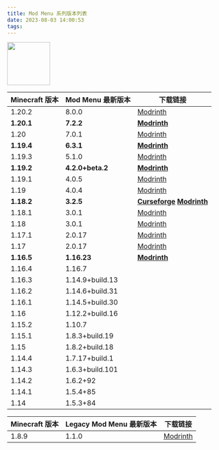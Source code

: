 ```yaml
---
title: Mod Menu 系列版本列表
date: 2023-08-03 14:00:53
tags:
---
```


[<img src="https://cdn.modrinth.com/data/mOgUt4GM/icon.png" width="100px" height="100px">](https://modrinth.com/mod/modmenu)

| Minecraft 版本 | Mod Menu 最新版本 | 下载链接                                                                                                                                                            |
| -------------- | ----------------- | ------------------------------------------------------------------------------------------------------------------------------------------------------------------- |
| 1.20.2         | 8.0.0             | [Modrinth](https://cdn.modrinth.com/data/mOgUt4GM/versions/TwfjidT5/modmenu-8.0.0.jar)                                                                              |
| **1.20.1**     | **7.2.2**         | **[Modrinth](https://cdn.modrinth.com/data/mOgUt4GM/versions/lEkperf6/modmenu-7.2.2.jar)**                                                                          |
| 1.20           | 7.0.1             | [Modrinth](https://cdn.modrinth.com/data/mOgUt4GM/versions/RTFDnTKf/modmenu-7.0.1.jar)                                                                              |
| **1.19.4**     | **6.3.1**         | **[Modrinth](https://cdn.modrinth.com/data/mOgUt4GM/versions/lMqXEzUw/modmenu-6.3.1.jar)**                                                                          |
| 1.19.3         | 5.1.0             | [Modrinth](https://cdn.modrinth.com/data/mOgUt4GM/versions/id0aLmxO/modmenu-5.1.0.jar)                                                                              |
| **1.19.2**     | **4.2.0+beta.2**  | **[Modrinth](https://cdn.modrinth.com/data/mOgUt4GM/versions/gSoPJyVn/modmenu-4.2.0-beta.2.jar)**                                                                   |
| 1.19.1         | 4.0.5             | [Modrinth](https://cdn.modrinth.com/data/mOgUt4GM/versions/4.0.5/modmenu-4.0.5.jar)                                                                                 |
| 1.19           | 4.0.4             | [Modrinth](https://cdn.modrinth.com/data/mOgUt4GM/versions/4.0.4/modmenu-4.0.4.jar)                                                                                 |
| **1.18.2**     | **3.2.5**         | **[Curseforge](https://edge.forgecdn.net/files/4145/213/modmenu-3.2.5.jar) [Modrinth](https://cdn.modrinth.com/data/mOgUt4GM/versions/nVxObSbX/modmenu-3.2.5.jar)** |
| 1.18.1         | 3.0.1             | [Modrinth](https://cdn.modrinth.com/data/mOgUt4GM/versions/3.0.1/modmenu-3.0.1.jar)                                                                                 |
| 1.18           | 3.0.1             | [Modrinth](https://cdn.modrinth.com/data/mOgUt4GM/versions/3.0.1/modmenu-3.0.1.jar)                                                                                 |
| 1.17.1         | 2.0.17            | [Modrinth](https://cdn.modrinth.com/data/mOgUt4GM/versions/7kh2ofyR/modmenu-2.0.17.jar)                                                                             |
| 1.17           | 2.0.17            | [Modrinth](https://cdn.modrinth.com/data/mOgUt4GM/versions/7kh2ofyR/modmenu-2.0.17.jar)                                                                             |
| **1.16.5**     | **1.16.23**       | **[Modrinth](https://cdn.modrinth.com/data/mOgUt4GM/versions/1.16.23/modmenu-1.16.23.jar)**                                                                         |
| 1.16.4         | 1.16.7            |                                                                                                                                                                     |
| 1.16.3         | 1.14.9+build.13   |                                                                                                                                                                     |
| 1.16.2         | 1.14.6+build.31   |                                                                                                                                                                     |
| 1.16.1         | 1.14.5+build.30   |                                                                                                                                                                     |
| 1.16           | 1.12.2+build.16   |                                                                                                                                                                     |
| 1.15.2         | 1.10.7            |                                                                                                                                                                     |
| 1.15.1         | 1.8.3+build.19    |                                                                                                                                                                     |
| 1.15           | 1.8.2+build.18    |                                                                                                                                                                     |
| 1.14.4         | 1.7.17+build.1    |                                                                                                                                                                     |
| 1.14.3         | 1.6.3+build.101   |                                                                                                                                                                     |
| 1.14.2         | 1.6.2+92          |                                                                                                                                                                     |
| 1.14.1         | 1.5.4+85          |                                                                                                                                                                     |
| 1.14           | 1.5.3+84          |                                                                                                                                                                     |

| Minecraft 版本 | Legacy Mod Menu 最新版本 | 下载链接                                                                                      |
| -------------- | ------------------------ | --------------------------------------------------------------------------------------------- |
| 1.8.9          | 1.1.0                    | [Modrinth](https://cdn.modrinth.com/data/XzTYkVLx/versions/r7PigOJk/legacy-modmenu-1.1.0.jar) |
